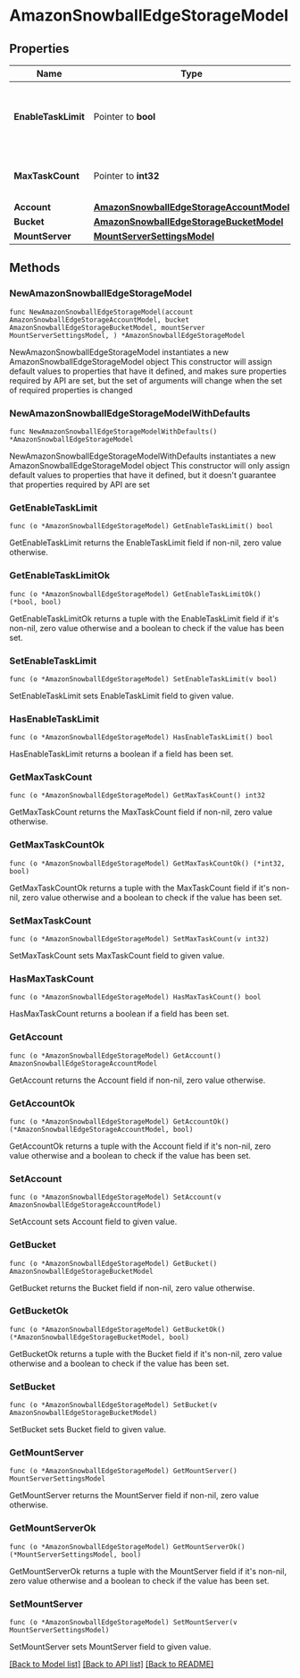# AmazonSnowballEdgeStorageModel

## Properties

Name | Type | Description | Notes
------------ | ------------- | ------------- | -------------
**EnableTaskLimit** | Pointer to **bool** | If *true*, the maximum number of concurrent tasks is limited. | [optional] 
**MaxTaskCount** | Pointer to **int32** | Maximum number of concurrent tasks. | [optional] 
**Account** | [**AmazonSnowballEdgeStorageAccountModel**](AmazonSnowballEdgeStorageAccountModel.md) |  | 
**Bucket** | [**AmazonSnowballEdgeStorageBucketModel**](AmazonSnowballEdgeStorageBucketModel.md) |  | 
**MountServer** | [**MountServerSettingsModel**](MountServerSettingsModel.md) |  | 

## Methods

### NewAmazonSnowballEdgeStorageModel

`func NewAmazonSnowballEdgeStorageModel(account AmazonSnowballEdgeStorageAccountModel, bucket AmazonSnowballEdgeStorageBucketModel, mountServer MountServerSettingsModel, ) *AmazonSnowballEdgeStorageModel`

NewAmazonSnowballEdgeStorageModel instantiates a new AmazonSnowballEdgeStorageModel object
This constructor will assign default values to properties that have it defined,
and makes sure properties required by API are set, but the set of arguments
will change when the set of required properties is changed

### NewAmazonSnowballEdgeStorageModelWithDefaults

`func NewAmazonSnowballEdgeStorageModelWithDefaults() *AmazonSnowballEdgeStorageModel`

NewAmazonSnowballEdgeStorageModelWithDefaults instantiates a new AmazonSnowballEdgeStorageModel object
This constructor will only assign default values to properties that have it defined,
but it doesn't guarantee that properties required by API are set

### GetEnableTaskLimit

`func (o *AmazonSnowballEdgeStorageModel) GetEnableTaskLimit() bool`

GetEnableTaskLimit returns the EnableTaskLimit field if non-nil, zero value otherwise.

### GetEnableTaskLimitOk

`func (o *AmazonSnowballEdgeStorageModel) GetEnableTaskLimitOk() (*bool, bool)`

GetEnableTaskLimitOk returns a tuple with the EnableTaskLimit field if it's non-nil, zero value otherwise
and a boolean to check if the value has been set.

### SetEnableTaskLimit

`func (o *AmazonSnowballEdgeStorageModel) SetEnableTaskLimit(v bool)`

SetEnableTaskLimit sets EnableTaskLimit field to given value.

### HasEnableTaskLimit

`func (o *AmazonSnowballEdgeStorageModel) HasEnableTaskLimit() bool`

HasEnableTaskLimit returns a boolean if a field has been set.

### GetMaxTaskCount

`func (o *AmazonSnowballEdgeStorageModel) GetMaxTaskCount() int32`

GetMaxTaskCount returns the MaxTaskCount field if non-nil, zero value otherwise.

### GetMaxTaskCountOk

`func (o *AmazonSnowballEdgeStorageModel) GetMaxTaskCountOk() (*int32, bool)`

GetMaxTaskCountOk returns a tuple with the MaxTaskCount field if it's non-nil, zero value otherwise
and a boolean to check if the value has been set.

### SetMaxTaskCount

`func (o *AmazonSnowballEdgeStorageModel) SetMaxTaskCount(v int32)`

SetMaxTaskCount sets MaxTaskCount field to given value.

### HasMaxTaskCount

`func (o *AmazonSnowballEdgeStorageModel) HasMaxTaskCount() bool`

HasMaxTaskCount returns a boolean if a field has been set.

### GetAccount

`func (o *AmazonSnowballEdgeStorageModel) GetAccount() AmazonSnowballEdgeStorageAccountModel`

GetAccount returns the Account field if non-nil, zero value otherwise.

### GetAccountOk

`func (o *AmazonSnowballEdgeStorageModel) GetAccountOk() (*AmazonSnowballEdgeStorageAccountModel, bool)`

GetAccountOk returns a tuple with the Account field if it's non-nil, zero value otherwise
and a boolean to check if the value has been set.

### SetAccount

`func (o *AmazonSnowballEdgeStorageModel) SetAccount(v AmazonSnowballEdgeStorageAccountModel)`

SetAccount sets Account field to given value.


### GetBucket

`func (o *AmazonSnowballEdgeStorageModel) GetBucket() AmazonSnowballEdgeStorageBucketModel`

GetBucket returns the Bucket field if non-nil, zero value otherwise.

### GetBucketOk

`func (o *AmazonSnowballEdgeStorageModel) GetBucketOk() (*AmazonSnowballEdgeStorageBucketModel, bool)`

GetBucketOk returns a tuple with the Bucket field if it's non-nil, zero value otherwise
and a boolean to check if the value has been set.

### SetBucket

`func (o *AmazonSnowballEdgeStorageModel) SetBucket(v AmazonSnowballEdgeStorageBucketModel)`

SetBucket sets Bucket field to given value.


### GetMountServer

`func (o *AmazonSnowballEdgeStorageModel) GetMountServer() MountServerSettingsModel`

GetMountServer returns the MountServer field if non-nil, zero value otherwise.

### GetMountServerOk

`func (o *AmazonSnowballEdgeStorageModel) GetMountServerOk() (*MountServerSettingsModel, bool)`

GetMountServerOk returns a tuple with the MountServer field if it's non-nil, zero value otherwise
and a boolean to check if the value has been set.

### SetMountServer

`func (o *AmazonSnowballEdgeStorageModel) SetMountServer(v MountServerSettingsModel)`

SetMountServer sets MountServer field to given value.



[[Back to Model list]](../README.md#documentation-for-models) [[Back to API list]](../README.md#documentation-for-api-endpoints) [[Back to README]](../README.md)


